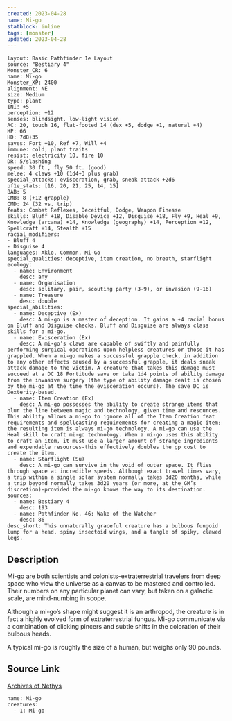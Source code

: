 ```yaml
---
created: 2023-04-28
name: Mi-go
statblock: inline
tags: [monster]
updated: 2023-04-28
---
```

```statblock
layout: Basic Pathfinder 1e Layout
source: "Bestiary 4"
Monster_CR: 6
name: Mi-go
Monster_XP: 2400
alignment: NE
size: Medium
type: plant
INI: +5
perception: +12
senses: blindsight, low-light vision
AC: 20, touch 16, flat-footed 14 (dex +5, dodge +1, natural +4)
HP: 66
HD: 7d8+35
saves: Fort +10, Ref +7, Will +4
immune: cold, plant traits
resist: electricity 10, fire 10
DR: 5/slashing
speed: 30 ft., fly 50 ft. (good)
melee: 4 claws +10 (1d4+3 plus grab)
special_attacks: evisceration, grab, sneak attack +2d6
pf1e_stats: [16, 20, 21, 25, 14, 15]
BAB: 5
CMB: 8 (+12 grapple)
CMD: 24 (32 vs. trip)
feats: Combat Reflexes, Deceitful, Dodge, Weapon Finesse
skills: Bluff +18, Disable Device +12, Disguise +18, Fly +9, Heal +9, Knowledge (arcana) +14, Knowledge (geography) +14, Perception +12, Spellcraft +14, Stealth +15
racial_modifiers:
- Bluff 4
- Disguise 4
languages: Aklo, Common, Mi-Go
special_qualities: deceptive, item creation, no breath, starflight
ecology:
  - name: Environment
    desc: any
  - name: Organisation
    desc: solitary, pair, scouting party (3-9), or invasion (9-16)
  - name: Treasure
    desc: double
special_abilities:
  - name: Deceptive (Ex)
    desc: A mi-go is a master of deception. It gains a +4 racial bonus on Bluff and Disguise checks. Bluff and Disguise are always class skills for a mi-go.
  - name: Evisceration (Ex)
    desc: A mi-go’s claws are capable of swiftly and painfully performing surgical operations upon helpless creatures or those it has grappled. When a mi-go makes a successful grapple check, in addition to any other effects caused by a successful grapple, it deals sneak attack damage to the victim. A creature that takes this damage must succeed at a DC 18 Fortitude save or take 1d4 points of ability damage from the invasive surgery (the type of ability damage dealt is chosen by the mi-go at the time the evisceration occurs). The save DC is Dexterity-based.
  - name: Item Creation (Ex)
    desc: A mi-go possesses the ability to create strange items that blur the line between magic and technology, given time and resources. This ability allows a mi-go to ignore all of the Item Creation feat requirements and spellcasting requirements for creating a magic item; the resulting item is always mi-go technology. A mi-go can use the Heal skill to craft mi-go technology. When a mi-go uses this ability to craft an item, it must use a larger amount of strange ingredients and expendable resources-this effectively doubles the gp cost to create the item.
  - name: Starflight (Su)
    desc: A mi-go can survive in the void of outer space. It flies through space at incredible speeds. Although exact travel times vary, a trip within a single solar system normally takes 3d20 months, while a trip beyond normally takes 3d20 years (or more, at the GM’s discretion)-provided the mi-go knows the way to its destination.
sources:
  - name: Bestiary 4
    desc: 193
  - name: Pathfinder No. 46: Wake of the Watcher
    desc: 86
desc_short: This unnaturally graceful creature has a bulbous fungoid lump for a head, spiny insectoid wings, and a tangle of spiky, clawed legs.
```
## Description
Mi-go are both scientists and colonists-extraterrestrial travelers from deep space who view the universe as a canvas to be mastered and controlled. Their numbers on any particular planet can vary, but taken on a galactic scale, are mind-numbing in scope.

Although a mi-go’s shape might suggest it is an arthropod, the creature is in fact a highly evolved form of extraterrestrial fungus. Mi-go communicate via a combination of clicking pincers and subtle shifts in the coloration of their bulbous heads.

A typical mi-go is roughly the size of a human, but weighs only 90 pounds.
## Source Link
[Archives of Nethys](https://aonprd.com/MonsterDisplay.aspx?ItemName=Mi-go)
```encounter-table
name: Mi-go
creatures:
  - 1: Mi-go
```
